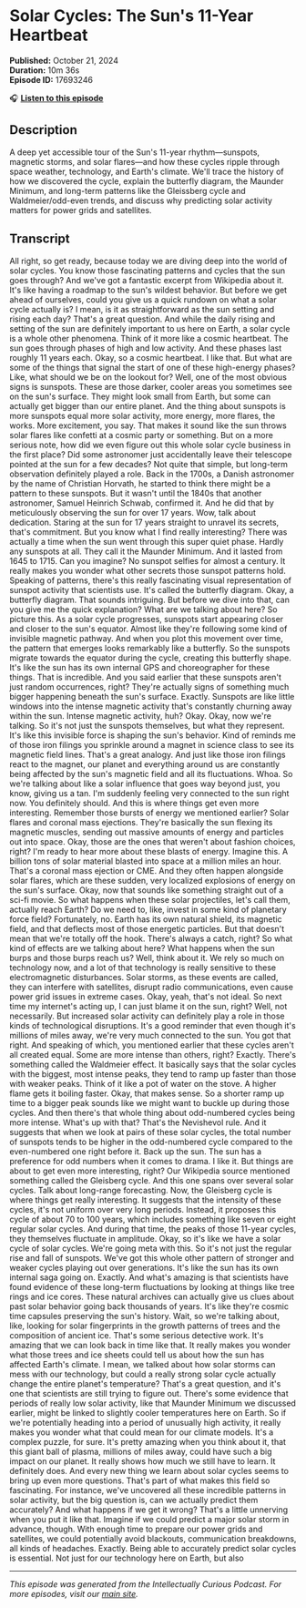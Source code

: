 # Solar Cycles: The Sun's 11-Year Heartbeat

**Published:** October 21, 2024  
**Duration:** 10m 36s  
**Episode ID:** 17693246

🎧 **[Listen to this episode](https://intellectuallycurious.buzzsprout.com/2529712/episodes/17693246-solar-cycles-the-sun's-11-year-heartbeat)**

## Description

A deep yet accessible tour of the Sun's 11-year rhythm—sunspots, magnetic storms, and solar flares—and how these cycles ripple through space weather, technology, and Earth's climate. We'll trace the history of how we discovered the cycle, explain the butterfly diagram, the Maunder Minimum, and long-term patterns like the Gleissberg cycle and Waldmeier/odd-even trends, and discuss why predicting solar activity matters for power grids and satellites.

## Transcript

All right, so get ready, because today we are diving deep into the world of solar cycles. You know those fascinating patterns and cycles that the sun goes through? And we've got a fantastic excerpt from Wikipedia about it. It's like having a roadmap to the sun's wildest behavior. But before we get ahead of ourselves, could you give us a quick rundown on what a solar cycle actually is? I mean, is it as straightforward as the sun setting and rising each day? That's a great question. And while the daily rising and setting of the sun are definitely important to us here on Earth, a solar cycle is a whole other phenomena. Think of it more like a cosmic heartbeat. The sun goes through phases of high and low activity. And these phases last roughly 11 years each. Okay, so a cosmic heartbeat. I like that. But what are some of the things that signal the start of one of these high-energy phases? Like, what should we be on the lookout for? Well, one of the most obvious signs is sunspots. These are those darker, cooler areas you sometimes see on the sun's surface. They might look small from Earth, but some can actually get bigger than our entire planet. And the thing about sunspots is more sunspots equal more solar activity, more energy, more flares, the works. More excitement, you say. That makes it sound like the sun throws solar flares like confetti at a cosmic party or something. But on a more serious note, how did we even figure out this whole solar cycle business in the first place? Did some astronomer just accidentally leave their telescope pointed at the sun for a few decades? Not quite that simple, but long-term observation definitely played a role. Back in the 1700s, a Danish astronomer by the name of Christian Horvath, he started to think there might be a pattern to these sunspots. But it wasn't until the 1840s that another astronomer, Samuel Heinrich Schwab, confirmed it. And he did that by meticulously observing the sun for over 17 years. Wow, talk about dedication. Staring at the sun for 17 years straight to unravel its secrets, that's commitment. But you know what I find really interesting? There was actually a time when the sun went through this super quiet phase. Hardly any sunspots at all. They call it the Maunder Minimum. And it lasted from 1645 to 1715. Can you imagine? No sunspot selfies for almost a century. It really makes you wonder what other secrets those sunspot patterns hold. Speaking of patterns, there's this really fascinating visual representation of sunspot activity that scientists use. It's called the butterfly diagram. Okay, a butterfly diagram. That sounds intriguing. But before we dive into that, can you give me the quick explanation? What are we talking about here? So picture this. As a solar cycle progresses, sunspots start appearing closer and closer to the sun's equator. Almost like they're following some kind of invisible magnetic pathway. And when you plot this movement over time, the pattern that emerges looks remarkably like a butterfly. So the sunspots migrate towards the equator during the cycle, creating this butterfly shape. It's like the sun has its own internal GPS and choreographer for these things. That is incredible. And you said earlier that these sunspots aren't just random occurrences, right? They're actually signs of something much bigger happening beneath the sun's surface. Exactly. Sunspots are like little windows into the intense magnetic activity that's constantly churning away within the sun. Intense magnetic activity, huh? Okay. Okay, now we're talking. So it's not just the sunspots themselves, but what they represent. It's like this invisible force is shaping the sun's behavior. Kind of reminds me of those iron filings you sprinkle around a magnet in science class to see its magnetic field lines. That's a great analogy. And just like those iron filings react to the magnet, our planet and everything around us are constantly being affected by the sun's magnetic field and all its fluctuations. Whoa. So we're talking about like a solar influence that goes way beyond just, you know, giving us a tan. I'm suddenly feeling very connected to the sun right now. You definitely should. And this is where things get even more interesting. Remember those bursts of energy we mentioned earlier? Solar flares and coronal mass ejections. They're basically the sun flexing its magnetic muscles, sending out massive amounts of energy and particles out into space. Okay, those are the ones that weren't about fashion choices, right? I'm ready to hear more about these blasts of energy. Imagine this. A billion tons of solar material blasted into space at a million miles an hour. That's a coronal mass ejection or CME. And they often happen alongside solar flares, which are these sudden, very localized explosions of energy on the sun's surface. Okay, now that sounds like something straight out of a sci-fi movie. So what happens when these solar projectiles, let's call them, actually reach Earth? Do we need to, like, invest in some kind of planetary force field? Fortunately, no. Earth has its own natural shield, its magnetic field, and that deflects most of those energetic particles. But that doesn't mean that we're totally off the hook. There's always a catch, right? So what kind of effects are we talking about here? What happens when the sun burps and those burps reach us? Well, think about it. We rely so much on technology now, and a lot of that technology is really sensitive to these electromagnetic disturbances. Solar storms, as these events are called, they can interfere with satellites, disrupt radio communications, even cause power grid issues in extreme cases. Okay, yeah, that's not ideal. So next time my internet's acting up, I can just blame it on the sun, right? Well, not necessarily. But increased solar activity can definitely play a role in those kinds of technological disruptions. It's a good reminder that even though it's millions of miles away, we're very much connected to the sun. You got that right. And speaking of which, you mentioned earlier that these cycles aren't all created equal. Some are more intense than others, right? Exactly. There's something called the Waldmeier effect. It basically says that the solar cycles with the biggest, most intense peaks, they tend to ramp up faster than those with weaker peaks. Think of it like a pot of water on the stove. A higher flame gets it boiling faster. Okay, that makes sense. So a shorter ramp up time to a bigger peak sounds like we might want to buckle up during those cycles. And then there's that whole thing about odd-numbered cycles being more intense. What's up with that? That's the Nevishevol rule. And it suggests that when we look at pairs of these solar cycles, the total number of sunspots tends to be higher in the odd-numbered cycle compared to the even-numbered one right before it. Back up the sun. The sun has a preference for odd numbers when it comes to drama. I like it. But things are about to get even more interesting, right? Our Wikipedia source mentioned something called the Gleisberg cycle. And this one spans over several solar cycles. Talk about long-range forecasting. Now, the Gleisberg cycle is where things get really interesting. It suggests that the intensity of these cycles, it's not uniform over very long periods. Instead, it proposes this cycle of about 70 to 100 years, which includes something like seven or eight regular solar cycles. And during that time, the peaks of those 11-year cycles, they themselves fluctuate in amplitude. Okay, so it's like we have a solar cycle of solar cycles. We're going meta with this. So it's not just the regular rise and fall of sunspots. We've got this whole other pattern of stronger and weaker cycles playing out over generations. It's like the sun has its own internal saga going on. Exactly. And what's amazing is that scientists have found evidence of these long-term fluctuations by looking at things like tree rings and ice cores. These natural archives can actually give us clues about past solar behavior going back thousands of years. It's like they're cosmic time capsules preserving the sun's history. Wait, so we're talking about, like, looking for solar fingerprints in the growth patterns of trees and the composition of ancient ice. That's some serious detective work. It's amazing that we can look back in time like that. It really makes you wonder what those trees and ice sheets could tell us about how the sun has affected Earth's climate. I mean, we talked about how solar storms can mess with our technology, but could a really strong solar cycle actually change the entire planet's temperature? That's a great question, and it's one that scientists are still trying to figure out. There's some evidence that periods of really low solar activity, like that Maunder Minimum we discussed earlier, might be linked to slightly cooler temperatures here on Earth. So if we're potentially heading into a period of unusually high activity, it really makes you wonder what that could mean for our climate models. It's a complex puzzle, for sure. It's pretty amazing when you think about it, that this giant ball of plasma, millions of miles away, could have such a big impact on our planet. It really shows how much we still have to learn. It definitely does. And every new thing we learn about solar cycles seems to bring up even more questions. That's part of what makes this field so fascinating. For instance, we've uncovered all these incredible patterns in solar activity, but the big question is, can we actually predict them accurately? And what happens if we get it wrong? That's a little unnerving when you put it like that. Imagine if we could predict a major solar storm in advance, though. With enough time to prepare our power grids and satellites, we could potentially avoid blackouts, communication breakdowns, all kinds of headaches. Exactly. Being able to accurately predict solar cycles is essential. Not just for our technology here on Earth, but also

---
*This episode was generated from the Intellectually Curious Podcast. For more episodes, visit our [main site](https://intellectuallycurious.buzzsprout.com).*
